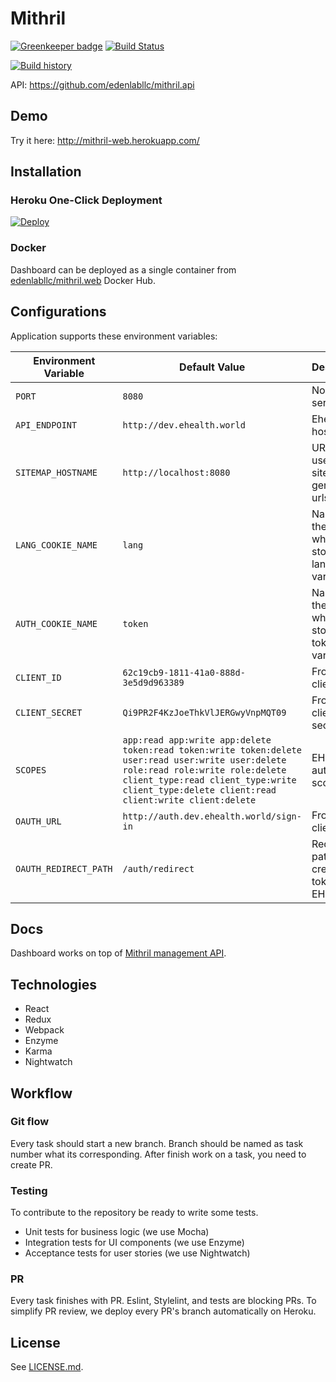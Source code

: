 # Mithril

[![Greenkeeper badge](https://badges.greenkeeper.io/edenlabllc/mithril.web.svg)](https://greenkeeper.io/)
[![Build Status](https://travis-ci.org/edenlabllc/mithril.web.svg?branch=master)](https://travis-ci.org/edenlabllc/mithril.web)

[![Build history](https://buildstats.info/travisci/chart/edenlabllc/mithril.web)](https://travis-ci.org/edenlabllc/mithril.web)

API: https://github.com/edenlabllc/mithril.api


## Demo


Try it here: http://mithril-web.herokuapp.com/

## Installation

### Heroku One-Click Deployment

[![Deploy](https://www.herokucdn.com/deploy/button.svg)](https://heroku.com/deploy?template=https://github.com/edenlabllc/mithril.web)

### Docker

Dashboard can be deployed as a single container from [edenlabllc/mithril.web](https://hub.docker.com/r/edenlabllc/mithril.web/) Docker Hub.

## Configurations

Application supports these environment variables:

| Environment Variable  | Default Value           | Description |
| --------------------- | ----------------------- | ----------- |
| `PORT`                | `8080`                  | Node.js server port. |
| `API_ENDPOINT`        | `http://dev.ehealth.world` | Ehealth API host. |
| `SITEMAP_HOSTNAME`    | `http://localhost:8080` | URL will be used in sitemap generated urls |
| `LANG_COOKIE_NAME`    | `lang`                  | Name of the cookie, where storing language variable |
| `AUTH_COOKIE_NAME`    | `token`                  | Name of the cookie, where storing token variable |
| `CLIENT_ID`           | `62c19cb9-1811-41a0-888d-3e5d9d963389`             | Front-End client id |
| `CLIENT_SECRET`       | `Qi9PR2F4KzJoeThkVlJERGwyVnpMQT09`                 | Front-End client secret |
| `SCOPES`              | `app:read app:write app:delete token:read token:write token:delete user:read user:write user:delete role:read role:write role:delete client_type:read client_type:write client_type:delete client:read client:write client:delete`                  | EHEALTH auth scopes |
| `OAUTH_URL`           | `http://auth.dev.ehealth.world/sign-in`            | Front-End client id |
| `OAUTH_REDIRECT_PATH` | `/auth/redirect`             | Redirect path for create token in EHEALTH |

## Docs

Dashboard works on top of [Mithril management API](http://docs.mithril1.apiary.io/).

## Technologies

- React
- Redux
- Webpack
- Enzyme
- Karma
- Nightwatch

## Workflow

### Git flow

Every task should start a new branch. Branch should be named as task number what its corresponding.
After finish work on a task, you need to create PR.

### Testing

To contribute to the repository be ready to write some tests.

- Unit tests for business logic (we use Mocha)
- Integration tests for UI components (we use Enzyme)
- Acceptance tests for user stories (we use Nightwatch)

### PR

Every task finishes with PR. Eslint, Stylelint, and tests are blocking PRs. To simplify PR review, we deploy every PR's branch automatically on Heroku.

## License

See [LICENSE.md](LICENSE.md).
